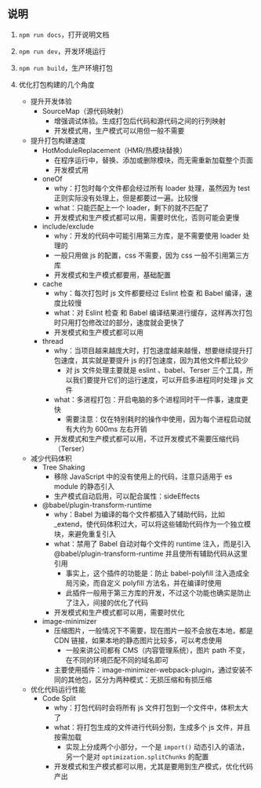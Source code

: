 ## 说明

1. `npm run docs`，打开说明文档

2. `npm run dev`，开发环境运行

3. `npm run build`，生产环境打包

4. 优化打包构建的几个角度
   - 提升开发体验
     - SourceMap（源代码映射）
       - 增强调试体验。生成打包后代码和源代码之间的行列映射
       - 开发模式用，生产模式可以用但一般不需要
   - 提升打包构建速度
     - HotModuleReplacement（HMR/热模块替换）
       - 在程序运行中，替换、添加或删除模块，而无需重新加载整个页面
       - 开发模式用
     - oneOf
       - why：打包时每个文件都会经过所有 loader 处理，虽然因为 test 正则实际没有处理上，但是都要过一遍。比较慢
       - what：只能匹配上一个 loader，剩下的就不匹配了
       - 开发模式和生产模式都可以用，需要时优化，否则可能会更慢
     - include/exclude
       - why：开发的代码中可能引用第三方库，是不需要使用 loader 处理的
       - 一般只用做 js 的配置，css 不需要，因为 css 一般不引用第三方库
       - 开发模式和生产模式都要用，基础配置
     - cache
       - why：每次打包时 js 文件都要经过 Eslint 检查 和 Babel 编译，速度比较慢
       - what：对 Eslint 检查 和 Babel 编译结果进行缓存，这样再次打包时只用打包修改过的部分，速度就会更快了
       - 开发模式和生产模式都可以用
     - thread
       - why：当项目越来越庞大时，打包速度越来越慢，想要继续提升打包速度，其实就是要提升 js 的打包速度，因为其他文件都比较少
         - 对 js 文件处理主要就是 eslint 、babel、Terser 三个工具，所以我们要提升它们的运行速度，可以开启多进程同时处理 js 文件
       - what：多进程打包：开启电脑的多个进程同时干一件事，速度更快
         - 需要注意：仅在特别耗时的操作中使用，因为每个进程启动就有大约为 600ms 左右开销
       - 开发模式和生产模式都可以用，不过开发模式不需要压缩代码（Terser）
   - 减少代码体积
     - Tree Shaking
       - 移除 JavaScript 中的没有使用上的代码，注意只适用于 es module 的静态引入
       - 生产模式自动启用，可以配合属性：sideEffects
     - @babel/plugin-transform-runtime
       - why：Babel 为编译的每个文件都插入了辅助代码，比如 _extend，使代码体积过大，可以将这些辅助代码作为一个独立模块，来避免重复引入
       - what：禁用了 Babel 自动对每个文件的 runtime 注入，而是引入 @babel/plugin-transform-runtime 并且使所有辅助代码从这里引用
         - 事实上，这个插件的功能是：防止 babel-polyfill 注入造成全局污染，而自定义 polyfill 方法名，并在编译时使用
         - 此插件一般用于第三方库的开发，不过这个功能也确实是防止了注入，间接的优化了代码
       - 开发模式和生产模式都可以用，需要时优化
     - image-minimizer
       - 压缩图片，一般情况下不需要，现在图片一般不会放在本地，都是 CDN 链接，如果本地的静态图片比较多，可以考虑使用
         - 一般来讲公司都有 CMS（内容管理系统），图片 path 不变，在不同的环境匹配不同的域名即可
       - 主要使用插件：image-minimizer-webpack-plugin，通过安装不同的其他包，区分为两种模式：无损压缩和有损压缩
   - 优化代码运行性能
     - Code Split
       - why：打包代码时会将所有 js 文件打包到一个文件中，体积太大了
       - what：将打包生成的文件进行代码分割，生成多个 js 文件，并且按需加载
         - 实现上分成两个小部分，一个是 `import()` 动态引入的语法，另一个是对 `optimization.splitChunks` 的配置
       - 开发模式和生产模式都可以用，尤其是要用到生产模式，优化代码产出


